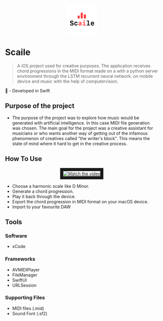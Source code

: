 <p align="center">
  <img width="100" src="https://github.com/ThaDuyx/Scaile/blob/main/Scaile/Supporting%20Files/Assets.xcassets/AppIcon.appiconset/App_store_1024_1x.png?raw=true"
</p>

# Scaile
> A iOS project used for creative purposes. The application receives chord progressions in the MIDI format made on a with a python server environment through the LSTM recurrent neural network.
> on mobile device and music with the help of computervision.

 - Developed in Swift

## Purpose of the project
  - The purpose of the project was to explore how music would be generated with artificial intelligence. In this case MIDI file generation was chosen. The main goal for the project was a creative assistant for musicians or who wants another way of getting out of the infamous phenomenon of creatives called "the writer's block". This means the state of mind where it hard to get in the creative process. 
  
## How To Use
<p align="center">
    <a href="http://www.youtube.com/watch?feature=player_embedded&v=TEudhz0Tdts" target="_blank">
    <img src="http://img.youtube.com/vi/TEudhz0Tdts/mqdefault.jpg" alt="Watch the video" width="400" height="220" border="10" />
    </a>
</p>
  
  - Choose a harmonic scale like D Minor.
  - Generate a chord progression.
  - Play it back through the device.
  - Export the chord progression in MIDI format on your macOS device.
  - Import to your favourite DAW

## Tools

### Software
- xCode

### Frameworks
- AVMIDIPlayer
- FileManager
- SwiftUI
- URLSession

### Supporting Files
- MIDI files (.mid)
- Sound Font (.sf2)
